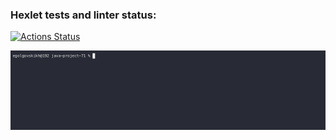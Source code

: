 ### Hexlet tests and linter status:
[![Actions Status](https://github.com/yevtea/java-project-71/workflows/hexlet-check/badge.svg)](https://github.com/yevtea/java-project-71/actions)

![Help and compare json](gifs/first.gif)